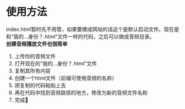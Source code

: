 # 使用方法

index.html暂时先不用管，如果要建成网站的话这个是默认启动文件。现在是和“我的...身份？.html”文件一样的代码，之后可以做成音频目录。   
**创建音频播放文件也很简单**
1. 上传你的音频文件
2. 打开现在的“我的...身份？.html”文件
3. 复制其所有内容
4. 创建一个html文件（前缀可使用音频的名称）
5. 把复制的代码粘贴上去
6. 再在代码中找到音频路径的地方，修改为新的音频文件名称
7. 完成🎉
